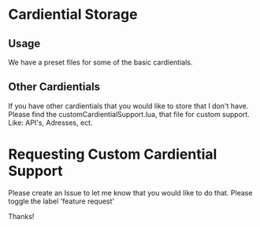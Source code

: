# Cardiential Storage

## Usage

We have a preset files for some of the basic cardientials.

## Other Cardientials

If you have other cardientials that you would like to store that I don't have. Please find the customCardientialSupport.lua, that file for custom support. Like: API's, Adresses, ect.

# Requesting Custom Cardiential Support

Please create an Issue to let me know that you would like to do that. Please toggle the label 'feature request' 

Thanks!
